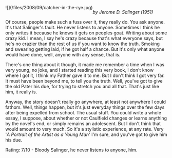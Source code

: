 <!--
.. title: The Catcher in the Rye
.. slug: the-catcher-in-the-rye
.. date: 2008-09-03 17:41:00-05:00
.. tags: media,book,fiction,novel
-->

<span style="float: left">
![](/files/2008/09/catcher-in-the-rye.jpg)
</span>

*by Jerome D. Salinger (1951)*

Of course, people make such a fuss over it, they really do. You ask
anyone. It's that Salinger's fault. He never listens to anyone.
Sometimes I think he only writes it because he knows it gets on peoples
goat. Writing about some crazy kid. I mean, I say he's crazy because
that's what everyone says, but he's no crazier than the rest of us if
you want to know the truth. Smoking and swearing getting laid, if he got
half a chance. But it's only what anyone would have done, well, anyone
with any sense, that is.

There's one thing about it though, it made me remember a time when I was
very young, no joke, and I started reading this very book, I don't know
where I got it, I think my Father gave it to me. But I don't think I got
very far. It must have been beyond me, to tell you the truth. Well,
you've got to give the old Pater his due, for trying to stretch you and
all that. That's just like him, it really is.

Anyway, the story doesn't really go anywhere, at least not anywhere I
could fathom. Well, things happen, but it's just everyday things over
the few days after being expelled from school. The usual stuff. You
could write a whole essay, I suppose, about whether or not Caulfield
changes or learns anything by the novel's end, or simply remains an
adolescent. But I don't think that would amount to very much. So it's a
stylistic experience, at any rate. Very '*A Portrait of the Artist as a
Young Man*' I'm sure, and you've got to give him his due.

Rating: 7/10 - Bloody Salinger, he never listens to anyone, him.

<br style="clear: both" />
